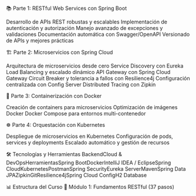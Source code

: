 📚 Parte 1: RESTful Web Services con Spring Boot

Desarrollo de APIs REST robustas y escalables
Implementación de autenticación y autorización
Manejo avanzado de excepciones y validaciones
Documentación automática con Swagger/OpenAPI
Versionado de APIs y mejores prácticas

🏗️ Parte 2: Microservicios con Spring Cloud

Arquitectura de microservicios desde cero
Service Discovery con Eureka
Load Balancing y escalado dinámico
API Gateway con Spring Cloud Gateway
Circuit Breaker y tolerancia a fallos con Resilience4j
Configuración centralizada con Config Server
Distributed Tracing con Zipkin

🐳 Parte 3: Containerización con Docker

Creación de containers para microservicios
Optimización de imágenes Docker
Docker Compose para entornos multi-contenedor

☸️ Parte 4: Orquestación con Kubernetes

Despliegue de microservicios en Kubernetes
Configuración de pods, services y deployments
Escalado automático y gestión de recursos


🛠️ Tecnologías y Herramientas
BackendCloud & DevOpsHerramientasSpring BootDockerIntelliJ IDEA / EclipseSpring CloudKubernetesPostmanSpring SecurityEureka ServerMavenSpring Data JPAZipkinGitResilience4jSpring Cloud ConfigH2 Database

📊 Estructura del Curso
🎯 Módulo 1: Fundamentos RESTful (37 pasos)
